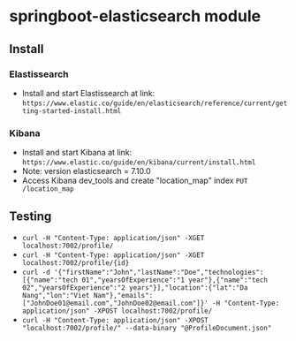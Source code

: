 # springboot-elasticsearch module
## Install
### Elastissearch
* Install and start Elastissearch at link:
    `https://www.elastic.co/guide/en/elasticsearch/reference/current/getting-started-install.html`
### Kibana
* Install and start Kibana at link:
    `https://www.elastic.co/guide/en/kibana/current/install.html`
* Note: version elasticsearch = 7.10.0
* Access Kibana dev_tools and create "location_map" index
    `PUT /location_map`
## Testing
* `curl -H "Content-Type: application/json" -XGET localhost:7002/profile/`
* `curl -H "Content-Type: application/json" -XGET localhost:7002/profile/{id}`
* `curl -d '{"firstName":"John","lastName":"Doe","technologies":[{"name":"tech 01","yearsOfExperience":"1 year"},{"name":"tech 02","yearsOfExperience":"2 years"}],"location":{"lat":"Da Nang","lon":"Viet Nam"},"emails":["JohnDoe01@email.com","JohnDoe02@email.com"]}' -H "Content-Type: application/json" -XPOST localhost:7002/profile/`
* `curl -H "Content-Type: application/json" -XPOST "localhost:7002/profile/" --data-binary "@ProfileDocument.json"`
